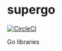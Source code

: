 # supergo

[![CircleCI](https://circleci.com/gh/cosmtrek/supergo/tree/master.svg?style=shield)](https://circleci.com/gh/cosmtrek/supergo/tree/master)

Go libraries
